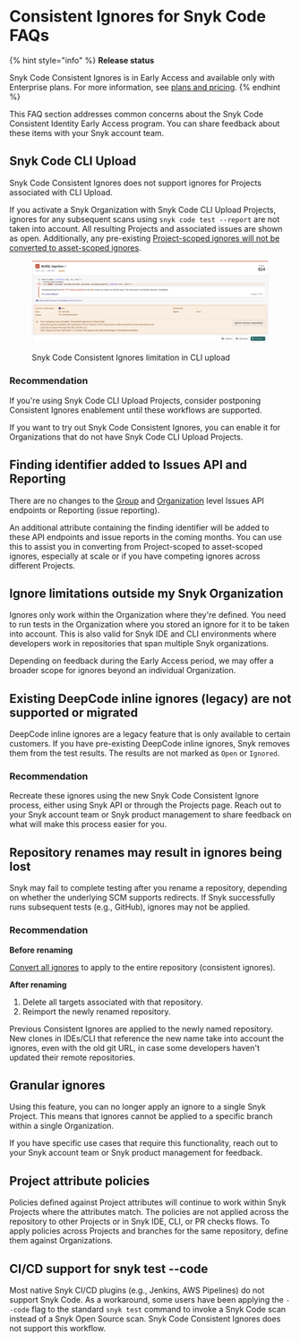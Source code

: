 # Consistent Ignores for Snyk Code FAQs

{% hint style="info" %}
**Release status**

Snyk Code Consistent Ignores is in Early Access and available only with Enterprise plans. For more information, see [plans and pricing](https://snyk.io/plans/).
{% endhint %}

This FAQ section addresses common concerns about the Snyk Code Consistent Identity Early Access program. You can share feedback about these items with your Snyk account team.&#x20;

## Snyk Code CLI Upload&#x20;

Snyk Code Consistent Ignores does not support ignores for Projects associated with CLI Upload.&#x20;

If you activate a Snyk Organization with Snyk Code CLI Upload Projects, ignores for any subsequent scans using `snyk code test --report` are not taken into account. All resulting Projects and associated issues are shown as open. Additionally, any pre-existing [Project-scoped ignores will not be converted to asset-scoped ignores](convert-project-scoped-ignores-to-asset-scoped-ignores.md).&#x20;

<figure><img src="../../../../.gitbook/assets/Ignored-issue-using-legacy-system.png" alt=""><figcaption><p>Snyk Code Consistent Ignores limitation in CLI upload</p></figcaption></figure>

### Recommendation

If you're using Snyk Code CLI Upload Projects, consider postponing Consistent Ignores enablement until these workflows are supported.

If you want to try out Snyk Code Consistent Ignores, you can enable it for Organizations that do not have Snyk Code CLI Upload Projects.

## Finding identifier added to Issues API and Reporting&#x20;

There are no changes to the [Group](https://apidocs.snyk.io/?version=2024-10-15#get-/orgs/-org_id-/issues) and [Organization](https://apidocs.snyk.io/?version=2024-10-15#get-/orgs/-org_id-/issues) level Issues API endpoints or Reporting (issue reporting).

An additional attribute containing the finding identifier will be added to these API endpoints and issue reports in the coming months. You can use this to assist you in converting from Project-scoped to asset-scoped ignores, especially at scale or if you have competing ignores across different Projects.

## Ignore limitations outside my Snyk Organization

Ignores only work within the Organization where they're defined. You need to run tests in the Organization where you stored an ignore for it to be taken into account. This is also valid for Snyk IDE and CLI environments where developers work in repositories that span multiple Snyk organizations.

Depending on feedback during the Early Access period, we may offer a broader scope for ignores beyond an individual Organization.

## Existing DeepCode inline ignores (legacy) are not supported or migrated

DeepCode inline ignores are a legacy feature that is only available to certain customers. If you have pre-existing DeepCode inline ignores, Snyk removes them from the test results. The results are not marked as `Open` or `Ignored`.

### Recommendation

Recreate these ignores using the new Snyk Code Consistent Ignore process, either using Snyk API or through the Projects page. Reach out to your Snyk account team or Snyk product management to share feedback on what will make this process easier for you.

## Repository renames may result in ignores being lost

Snyk may fail to complete testing after you rename a repository, depending on whether the underlying SCM supports redirects. If Snyk successfully runs subsequent tests (e.g., GitHub), ignores may not be applied.

### Recommendation

**Before renaming**

[Convert all ignores](./#convert-project-scoped-ignores-to-asset-scoped-ignores) to apply to the entire repository (consistent ignores).

**After renaming**

1. Delete all targets associated with that repository.
2. Reimport the newly renamed repository.

Previous Consistent Ignores are applied to the newly named repository. New clones in IDEs/CLI that reference the new name take into account the ignores, even with the old git URL, in case some developers haven't updated their remote repositories.

## Granular ignores

Using this feature, you can no longer apply an ignore to a single Snyk Project. This means that ignores cannot be applied to a specific branch within a single Organization.

If you have specific use cases that require this functionality, reach out to your Snyk account team or Snyk product management for feedback.

## Project attribute policies

Policies defined against Project attributes will continue to work within Snyk Projects where the attributes match. The policies are not applied across the repository to other Projects or in Snyk IDE, CLI, or PR checks flows. To apply policies across Projects and branches for the same repository, define them against Organizations.

## CI/CD support for snyk test --code

Most native Snyk CI/CD plugins (e.g., Jenkins, AWS Pipelines) do not support Snyk Code. As a workaround, some users have been applying the `--code` flag to the standard `snyk test` command to invoke a Snyk Code scan instead of a Snyk Open Source scan. Snyk Code Consistent Ignores does not support this workflow.
